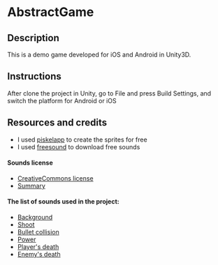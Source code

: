 # AbstractGame

## Description
This is a demo game developed for iOS and Android in Unity3D.

## Instructions
After clone the project in Unity, go to File and press Build Settings, and switch the platform for Android or iOS

## Resources and credits

* I used [piskelapp](https://www.piskelapp.com/) to create the sprites for free
* I used [freesound](https://freesound.org/) to download free sounds

#### Sounds license

* [CreativeCommons license](https://creativecommons.org/licenses/by/3.0/legalcode)
* [Summary](https://creativecommons.org/licenses/by/3.0/)

#### The list of sounds used in the project:

* [Background](https://freesound.org/people/NightWolfCFM/sounds/425134/)
* [Shoot](https://freesound.org/people/MusicLegends/sounds/344310/)
* [Bullet collision](https://freesound.org/people/V-ktor/sounds/435418/)
* [Power](https://freesound.org/people/n_audioman/sounds/320366/)
* [Player's death](https://freesound.org/people/pumodi/sounds/150204/)
* [Enemy's death](https://freesound.org/people/InspectorJ/sounds/448226/)



